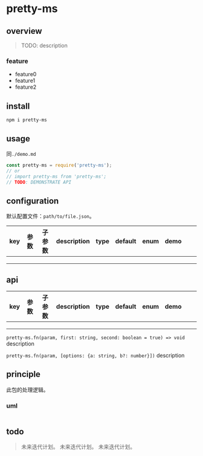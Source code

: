 # pretty-ms

## overview

> TODO: description

### feature

- feature0
- feature1
- feature2

## install

`npm i pretty-ms`

## usage

同`./demo.md`

```js
const pretty-ms = require('pretty-ms');
// or
// import pretty-ms from 'pretty-ms';
// TODO: DEMONSTRATE API
```

## configuration

默认配置文件：`path/to/file.json`。

<!-- prettier-ignore-start -->
|key|参数|子参数|description|type|default|enum|demo|||
|-|-|-|-|-|-|-|-|-|-|
|||||||||||
|||||||||||
|||||||||||
<!-- prettier-ignore-end -->

## api

<!-- prettier-ignore-start -->
|key|参数|子参数|description|type|default|enum|demo|||
|-|-|-|-|-|-|-|-|-|-|
|||||||||||
|||||||||||
|||||||||||
<!-- prettier-ignore-end -->

`pretty-ms.fn(param, first: string, second: boolean = true) => void`
description

`pretty-ms.fn(param, [options: {a: string, b?: number}])`
description

## principle

此包的处理逻辑。

### uml

```

```

## todo

> 未来迭代计划。
> 未来迭代计划。
> 未来迭代计划。
